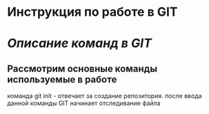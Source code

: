 # **Инструкция по работе в GIT**

# *Описание команд в GIT*

## Рассмотрим основные команды используемые в работе ##

команда git init - отвечает за создание репозитория. после ввода данной команды GIT начинает отследивание файла